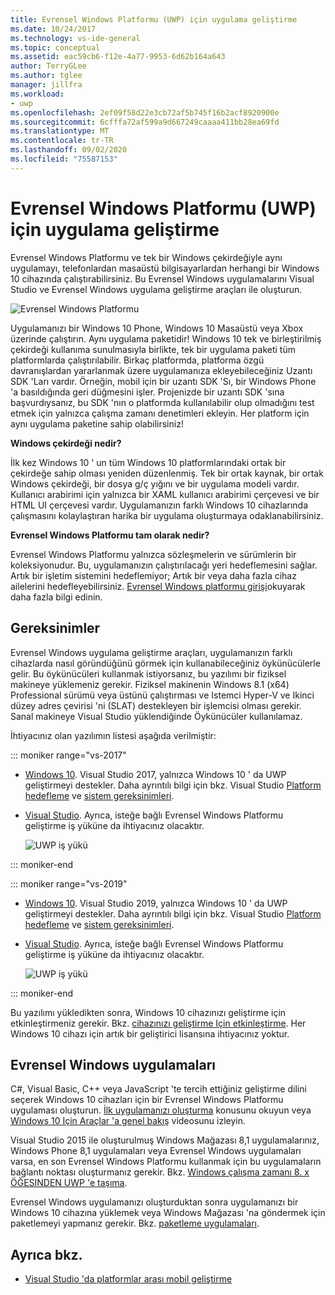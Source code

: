 ```yaml
---
title: Evrensel Windows Platformu (UWP) için uygulama geliştirme
ms.date: 10/24/2017
ms.technology: vs-ide-general
ms.topic: conceptual
ms.assetid: eac59cb6-f12e-4a77-9953-6d62b164a643
author: TerryGLee
ms.author: tglee
manager: jillfra
ms.workload:
- uwp
ms.openlocfilehash: 2ef09f58d22e3cb72af5b745f16b2acf8920900e
ms.sourcegitcommit: 6cfffa72af599a9d667249caaaa411bb28ea69fd
ms.translationtype: MT
ms.contentlocale: tr-TR
ms.lasthandoff: 09/02/2020
ms.locfileid: "75587153"
---
```

# <a name="develop-apps-for-the-universal-windows-platform-uwp"></a>Evrensel Windows Platformu (UWP) için uygulama geliştirme

Evrensel Windows Platformu ve tek bir Windows çekirdeğiyle aynı uygulamayı, telefonlardan masaüstü bilgisayarlardan herhangi bir Windows 10 cihazında çalıştırabilirsiniz. Bu Evrensel Windows uygulamalarını Visual Studio ve Evrensel Windows uygulama geliştirme araçları ile oluşturun.

![Evrensel Windows Platformu](../cross-platform/media/uwp_coreextensions.png)

Uygulamanızı bir Windows 10 Phone, Windows 10 Masaüstü veya Xbox üzerinde çalıştırın. Aynı uygulama paketidir! Windows 10 tek ve birleştirilmiş çekirdeği kullanıma sunulmasıyla birlikte, tek bir uygulama paketi tüm platformlarda çalıştırılabilir. Birkaç platformda, platforma özgü davranışlardan yararlanmak üzere uygulamanıza ekleyebileceğiniz Uzantı SDK 'Ları vardır. Örneğin, mobil için bir uzantı SDK 'Sı, bir Windows Phone 'a basıldığında geri düğmesini işler. Projenizde bir uzantı SDK 'sına başvurdıysanız, bu SDK 'nın o platformda kullanılabilir olup olmadığını test etmek için yalnızca çalışma zamanı denetimleri ekleyin. Her platform için aynı uygulama paketine sahip olabilirsiniz!

**Windows çekirdeği nedir?**

İlk kez Windows 10 ' un tüm Windows 10 platformlarındaki ortak bir çekirdeğe sahip olması yeniden düzenlenmiş. Tek bir ortak kaynak, bir ortak Windows çekirdeği, bir dosya g/ç yığını ve bir uygulama modeli vardır. Kullanıcı arabirimi için yalnızca bir XAML kullanıcı arabirimi çerçevesi ve bir HTML UI çerçevesi vardır. Uygulamanızın farklı Windows 10 cihazlarında çalışmasını kolaylaştıran harika bir uygulama oluşturmaya odaklanabilirsiniz.

**Evrensel Windows Platformu tam olarak nedir?**

Evrensel Windows Platformu yalnızca sözleşmelerin ve sürümlerin bir koleksiyonudur. Bu, uygulamanızın çalıştırılacağı yeri hedeflemesini sağlar. Artık bir işletim sistemini hedeflemiyor; Artık bir veya daha fazla cihaz ailelerini hedefleyebilirsiniz. [Evrensel Windows platformu girişi](/windows/uwp/get-started/universal-application-platform-guide)okuyarak daha fazla bilgi edinin.

## <a name="requirements"></a>Gereksinimler

Evrensel Windows uygulama geliştirme araçları, uygulamanızın farklı cihazlarda nasıl göründüğünü görmek için kullanabileceğiniz öykünücülerle gelir. Bu öykünücüleri kullanmak istiyorsanız, bu yazılımı bir fiziksel makineye yüklemeniz gerekir. Fiziksel makinenin Windows 8.1 (x64) Professional sürümü veya üstünü çalıştırması ve Istemci Hyper-V ve Ikinci düzey adres çevirisi 'ni (SLAT) destekleyen bir işlemcisi olması gerekir. Sanal makineye Visual Studio yüklendiğinde Öykünücüler kullanılamaz.

İhtiyacınız olan yazılımın listesi aşağıda verilmiştir:

::: moniker range="vs-2017"

- [Windows 10](https://support.microsoft.com/help/17777/downloads-for-windows). Visual Studio 2017, yalnızca Windows 10 ' da UWP geliştirmeyi destekler. Daha ayrıntılı bilgi için bkz. Visual Studio [Platform hedefleme](/visualstudio/productinfo/vs2017-compatibility-vs) ve [sistem gereksinimleri](/visualstudio/productinfo/vs2017-system-requirements-vs).

- [Visual Studio](https://visualstudio.microsoft.com/vs/older-downloads/?utm_medium=microsoft&utm_source=docs.microsoft.com&utm_campaign=vs+2017+download). Ayrıca, isteğe bağlı Evrensel Windows Platformu geliştirme iş yüküne da ihtiyacınız olacaktır.

     ![UWP iş yükü](media/uwp_workload.png)

::: moniker-end

::: moniker range="vs-2019"

- [Windows 10](https://support.microsoft.com/help/17777/downloads-for-windows). Visual Studio 2019, yalnızca Windows 10 ' da UWP geliştirmeyi destekler. Daha ayrıntılı bilgi için bkz. Visual Studio [Platform hedefleme](/visualstudio/releases/2019/compatibility/) ve [sistem gereksinimleri](/visualstudio/releases/2019/system-requirements/).

- [Visual Studio](https://visualstudio.microsoft.com/downloads). Ayrıca, isteğe bağlı Evrensel Windows Platformu geliştirme iş yüküne da ihtiyacınız olacaktır.

     ![UWP iş yükü](media/uwp_workload.png)

::: moniker-end

Bu yazılımı yükledikten sonra, Windows 10 cihazınızı geliştirme için etkinleştirmeniz gerekir. Bkz. [cihazınızı geliştirme Için etkinleştirme](/windows/uwp/get-started/enable-your-device-for-development). Her Windows 10 cihazı için artık bir geliştirici lisansına ihtiyacınız yoktur.

## <a name="universal-windows-apps"></a>Evrensel Windows uygulamaları

C#, Visual Basic, C++ veya JavaScript 'te tercih ettiğiniz geliştirme dilini seçerek Windows 10 cihazları için bir Evrensel Windows Platformu uygulaması oluşturun. [İlk uygulamanızı oluşturma](/windows/uwp/get-started/your-first-app) konusunu okuyun veya [Windows 10 Için Araçlar 'a genel bakış](https://channel9.msdn.com/Series/ConnectOn-Demand/229) videosunu izleyin.

Visual Studio 2015 ile oluşturulmuş Windows Mağazası 8,1 uygulamalarınız, Windows Phone 8,1 uygulamaları veya Evrensel Windows uygulamaları varsa, en son Evrensel Windows Platformu kullanmak için bu uygulamaların bağlantı noktası oluşturmanız gerekir. Bkz. [Windows çalışma zamanı 8. x ÖĞESINDEN UWP 'e taşıma](/windows/uwp/porting/w8x-to-uwp-root).

Evrensel Windows uygulamanızı oluşturduktan sonra uygulamanızı bir Windows 10 cihazına yüklemek veya Windows Mağazası 'na göndermek için paketlemeyi yapmanız gerekir. Bkz. [paketleme uygulamaları](/windows/uwp/packaging/index).

## <a name="see-also"></a>Ayrıca bkz.

- [Visual Studio 'da platformlar arası mobil geliştirme](../cross-platform/cross-platform-mobile-development-in-visual-studio.md)
